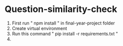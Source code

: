# Question-similarity-check


1. First run " npm install " in final-year-project folder
2. Create virtual environment
3. Run this command " pip install -r requirements.txt "
4. 